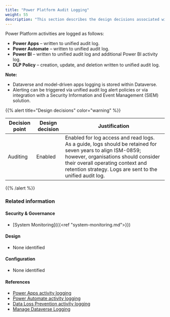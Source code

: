 ```yaml
---
title: "Power Platform Audit Logging"
weight: 55
description: "This section describes the design decisions associated with Power Platform specific audit logging for system(s) built using ASD's Blueprint for Secure Cloud."
---
```


Power Platform activities are logged as follows:

* **Power Apps** – written to unified audit log.
* **Power Automate** – written to unified audit log. 
* **Power BI** – written to unified audit log and additional Power BI activity log. 
* **DLP Policy** – creation, update, and deletion written to unified audit log.

**Note:**  
* Dataverse and model-driven apps logging is stored within Dataverse. 
* Alerting can be triggered via unified audit log alert policies or via integration with a Security Information and Event Management (SIEM) solution.

{{% alert title="Design decisions" color="warning" %}}

| Decision point | Design decision | Justification                                                                                                                                                                                                                                          |
|----------------|-----------------|--------------------------------------------------------------------------------------------------------------------------------------------------------------------------------------------------------------------------------------------------------|
| Auditing       | Enabled         | Enabled for log access and read logs.<br>As a guide, logs should be retained for seven years to align ISM-0859; however, organisations should consider their overall operating context and retention strategy. Logs are sent to the unified audit log. |

{{% /alert %}}

### Related information

#### Security & Governance

* [System Monitoring]({{<ref "system-monitoring.md">}})

#### Design

* None identified

#### Configuration

* None identified

#### References

* [Power Apps activity logging](https://docs.microsoft.com/power-platform/admin/logging-powerapps)
* [Power Automate activity logging](https://docs.microsoft.com/power-platform/admin/logging-power-automate)
* [Data Loss Prevention activity logging](https://docs.microsoft.com/power-platform/admin/dlp-activity-logging)
* [Manage Dataverse Logging](https://docs.microsoft.com/power-platform/admin/manage-dataverse-auditing)
